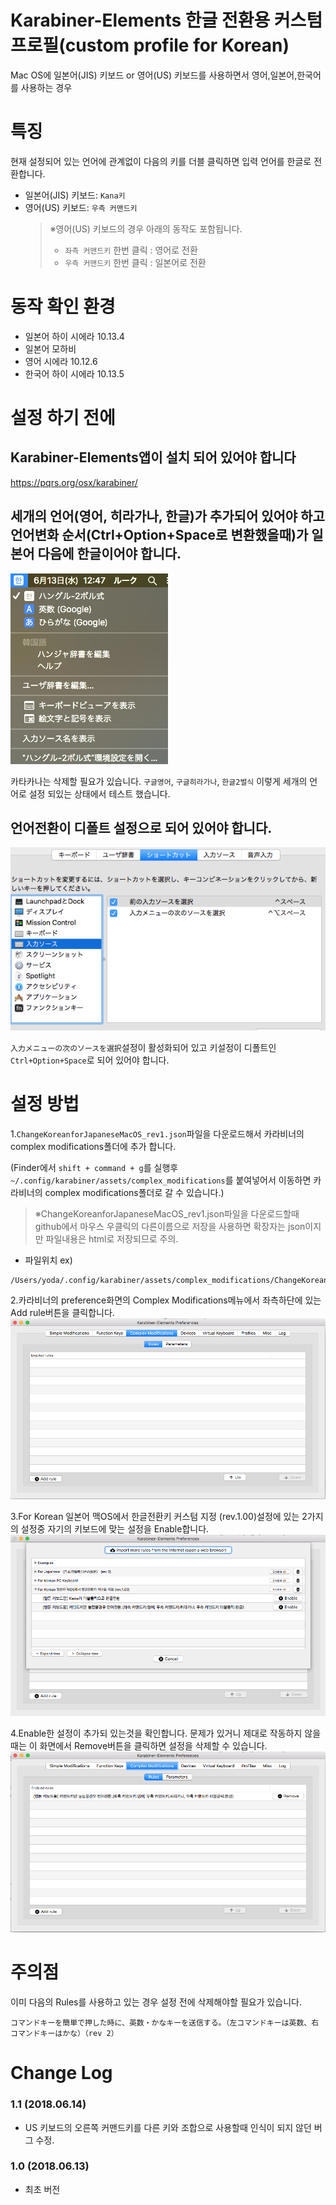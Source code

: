 # Karabiner-Elements 한글 전환용 커스텀 프로필(custom profile for Korean)
Mac OS에 일본어(JIS) 키보드 or 영어(US) 키보드를 사용하면서 영어,일본어,한국어를 사용하는 경우

# 특징
현재 설정되어 있는 언어에 관계없이 다음의 키를 더블 클릭하면 입력 언어를 한글로 전환합니다.
- 일본어(JIS) 키보드: `Kana키`
- 영어(US) 키보드: `우측 커맨드키`
    > ※영어(US) 키보드의 경우 아래의 동작도 포함됩니다.
    > - `좌측 커맨드키` 한번 클릭 : 영어로 전환
    > - `우측 커맨드키` 한번 클릭 : 일본어로 전환

# 동작 확인 환경
- 일본어 하이 시에라 10.13.4
- 일본어 모하비
- 영어 시에라 10.12.6
- 한국어 하이 시에라 10.13.5

# 설정 하기 전에
## Karabiner-Elements앱이 설치 되어 있어야 합니다
https://pqrs.org/osx/karabiner/

## 세개의 언어(영어, 히라가나, 한글)가 추가되어 있어야 하고 언어변화 순서(Ctrl+Option+Space로 변환했을때)가 일본어 다음에 한글이어야 합니다.
![](https://github.com/buzzricksons/etc-korean-for-karabiner/blob/master/example_image/example1.png?raw=true)

카타카나는 삭제할 필요가 있습니다. `구글영어`, `구글히라가나`, `한글2벌식` 이렇게 세개의 언어로 설정 되있는 상태에서 테스트 했습니다.

## 언어전환이 디폴트 설정으로 되어 있어야 합니다.
![](https://github.com/buzzricksons/etc-korean-for-karabiner/blob/master/example_image/example2.png?raw=true)

`入力メニューの次のソースを選択`설정이 활성화되어 있고 키설정이 디폴트인 `Ctrl+Option+Space`로 되어 있어야 합니다.

# 설정 방법
1.`ChangeKoreanforJapaneseMacOS_rev1.json`파일을 다운로드해서 카라비너의 complex modifications폴더에 추가 합니다.
 
(Finder에서 `shift + command + g`를 실행후 `~/.config/karabiner/assets/complex_modifications`를 붙여넣어서 이동하면 카라비너의 complex modifications폴더로 갈 수 있습니다.)
>※ChangeKoreanforJapaneseMacOS_rev1.json파일을 다운로드할때 github에서 마우스 우클릭의 다른이름으로 저장을 사용하면 확장자는 json이지만 파일내용은 html로 저장되므로 주의.

- 파일위치 ex)
```
/Users/yoda/.config/karabiner/assets/complex_modifications/ChangeKoreanforJapaneseMacOS_rev1.json

``` 

2.카라비너의 preference화면의 Complex Modifications메뉴에서 좌측하단에 있는 Add rule버튼을 클릭합니다.
![](https://github.com/buzzricksons/etc-korean-for-karabiner/blob/master/example_image/example3.png?raw=true)

3.For Korean 일본어 맥OS에서 한글전환키 커스텀 지정 (rev.1.00)설정에 있는 2가지의 설정중 자기의 키보드에 맞는 설정을 Enable합니다.
![](https://github.com/buzzricksons/etc-korean-for-karabiner/blob/master/example_image/example4.png?raw=true)

4.Enable한 설정이 추가되 있는것을 확인합니다. 문제가 있거니 제대로 작동하지 않을때는 이 화면에서 Remove버튼을 클릭하면 설정을 삭제할 수 있습니다.
![](https://github.com/buzzricksons/etc-korean-for-karabiner/blob/master/example_image/example5.png?raw=true)

# 주의점
이미 다음의 Rules를 사용하고 있는 경우 설정 전에 삭제해야할 필요가 있습니다.
```
コマンドキーを簡単で押した時に、英数・かなキーを送信する。（左コマンドキーは英数、右コマンドキーはかな）（rev 2）
```

# Change Log
### 1.1 (2018.06.14)
- US 키보드의 오른쪽 커맨드키를 다른 키와 조합으로 사용할때 인식이 되지 않던 버그 수정.

### 1.0 (2018.06.13)
- 최초 버전
